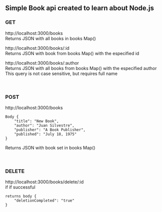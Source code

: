 ## Simple Book api created to learn about Node.js
### GET
http://localhost:3000/books <br />
Returns JSON with all books in books Map() <br />

http://localhost:3000/books/:id <br />
Returns JSON with book from books Map() with the especified id <br />

http://localhost:3000/books/:author <br />
Returns JSON with all books from books Map() with the especified author <br />
This query is not case sensitive, but requires full name <br />
<br />
<br />
### POST
http://localhost:3000/books <br />
```
Body {
    "title": "New Book",
    "author": "Juan Silvestre",
    "publisher": "A Book Publisher",
    "published": "July 18, 1975"
}
```
Returns JSON with book set in books Map() <br />
<br />
<br />
### DELETE
http://localhost:3000/books/delete/:id <br />
if if successful <br />
```
returns body {
    "deletionCompleted": "true"
}
```
